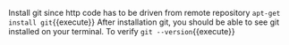 Install git since http code has to be driven from remote repository
`apt-get install git`{{execute}}
After installation git, you should be able to see git installed on your terminal.
To verify 
`git --version`{{execute}}
